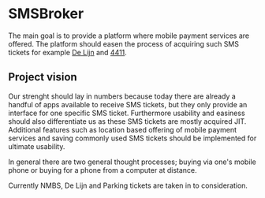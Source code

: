 SMSBroker
=========

The main goal is to provide a platform where mobile payment services are 
offered. The platform should easen the process of acquiring such SMS 
tickets for example [De Lijn](http://www.delijn.be/en/verkooppunten/sms_ticketing_copy.htm) and 
[4411](http://www.4411.be/en/).

Project vision
--------------
Our strenght should lay in numbers because today there are already a handful of apps available to receive
SMS tickets, but they only provide an interface for one specific SMS ticket. Furthermore usability and easiness
should also differentiate us as these SMS tickets are mostly acquired JIT. Additional features such as location
based offering of mobile payment services and saving commonly used SMS tickets should be implemented for
ultimate usability.

In general there are two general thought processes; buying via one's mobile phone or buying for a phone from a 
computer at distance.

Currently NMBS, De Lijn and Parking tickets are taken in to consideration.



